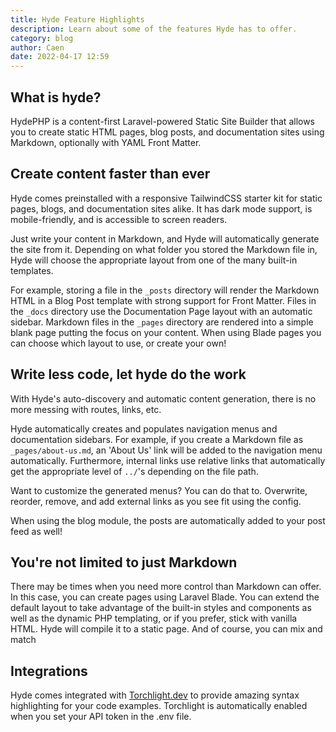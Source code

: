 ```yaml
---
title: Hyde Feature Highlights
description: Learn about some of the features Hyde has to offer.
category: blog
author: Caen
date: 2022-04-17 12:59
---
```


## What is hyde?

HydePHP is a content-first Laravel-powered Static Site Builder that allows you to create static HTML pages, blog posts, and documentation sites using Markdown, optionally with YAML Front Matter. 


## Create content faster than ever

Hyde comes preinstalled with a responsive TailwindCSS starter kit for static pages, blogs, and documentation sites alike. It has dark mode support, is mobile-friendly, and is accessible to screen readers.

Just write your content in Markdown, and Hyde will automatically generate the site from it. Depending on what folder you stored the Markdown file in, Hyde will choose the appropriate layout from one of the many built-in templates.

For example, storing a file in the `_posts` directory will render the Markdown HTML in a Blog Post template with strong support for Front Matter. Files in the `_docs` directory use the Documentation Page layout with an automatic sidebar. Markdown files in the `_pages` directory are rendered into a simple blank page putting the focus on your content. When using Blade pages you can choose which layout to use, or create your own!

## Write less code, let hyde do the work
With Hyde's auto-discovery and automatic content generation, there is no more messing with routes, links, etc.

Hyde automatically creates and populates navigation menus and documentation sidebars.
For example, if you create a Markdown file as `_pages/about-us.md`, an 'About Us' link will be added to the navigation menu automatically.
Furthermore, internal links use relative links that automatically get the appropriate level of `../`'s depending on the file path.

Want to customize the generated menus? You can do that to. Overwrite, reorder, remove, and add external links as you see fit using the config.

When using the blog module, the posts are automatically added to your post feed as well!

## You're not limited to just Markdown
There may be times when you need more control than Markdown can offer. In this case, you can create pages using Laravel Blade. You can extend the default layout to take advantage of the built-in styles and components as well as the dynamic PHP templating, or if you prefer, stick with vanilla HTML. Hyde will compile it to a static page. And of course, you can mix and match

## Integrations
Hyde comes integrated with [Torchlight.dev](https://torchlight.dev) to provide amazing syntax highlighting for your code examples. Torchlight is automatically enabled when you set your API token in the .env file.
